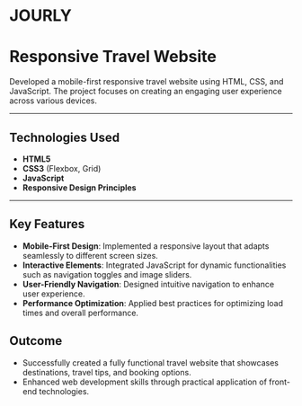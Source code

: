 # JOURLY
# Responsive Travel Website

Developed a mobile-first responsive travel website using HTML, CSS, and JavaScript. The project focuses on creating an engaging user experience across various devices.

---

## Technologies Used
- **HTML5**
- **CSS3** (Flexbox, Grid)
- **JavaScript**
- **Responsive Design Principles**

---

## Key Features

- **Mobile-First Design**: Implemented a responsive layout that adapts seamlessly to different screen sizes.
- **Interactive Elements**: Integrated JavaScript for dynamic functionalities such as navigation toggles and image sliders.
- **User-Friendly Navigation**: Designed intuitive navigation to enhance user experience.
- **Performance Optimization**: Applied best practices for optimizing load times and overall performance.


## Outcome

- Successfully created a fully functional travel website that showcases destinations, travel tips, and booking options.
- Enhanced web development skills through practical application of front-end technologies.

